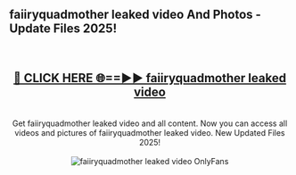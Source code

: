 <h2>faiiryquadmother leaked video And Photos - Update Files 2025!</h2>
<br>
<div align="center">
<h2><a href="https://betterlinks.top/A2PfLJ" rel="nofollow">🔴 CLICK HERE 🌐==►► faiiryquadmother leaked video</a></h2>
<br>
Get faiiryquadmother leaked video and all content. Now you can access all videos and pictures of faiiryquadmother leaked video. New Updated Files 2025!
<br>
<br>
<a href="https://betterlinks.top/A2PfLJ" rel="nofollow" data-target="animated-image.originalLink"><img src="https://i.imgur.com/dJHk4Zq.gif" alt="faiiryquadmother leaked video OnlyFans" style="max-width: 100%; display: inline-block;" data-target="animated-image.originalImage"></a>
</div>
<br>